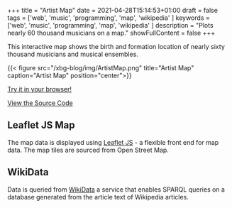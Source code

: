 +++
title = "Artist Map"
date = 2021-04-28T15:14:53+01:00
draft = false
tags = ['web', 'music', 'programming', 'map', 'wikipedia' ]
keywords = ['web', 'music', 'programming', 'map', 'wikipedia' ]
description = "Plots nearly 60 thousand musicians on a map."
showFullContent = false
+++

This interactive map shows the birth and formation location of nearly
sixty thousand musicians and musical ensembles.

{{< figure src="/xbg-blog/img/ArtistMap.png" title="Artist Map" caption="Artist Map" position="center">}}

[Try it in your browser!](https://xbgbtx.github.io/xbg-blog/ArtistMap/)

[View the Source Code](https://github.com/xbgbtx/CellularAutomataWebGL)


## Leaflet JS Map

The map data is displayed using [Leaflet JS](https://leafletjs.com/) - a 
flexible front end for map data.  The map tiles are sourced from Open Street Map.


## WikiData 

Data is queried from [WikiData](wikidata.org) a service that enables
SPARQL queries on a database generated from the article text of Wikipedia
articles.
